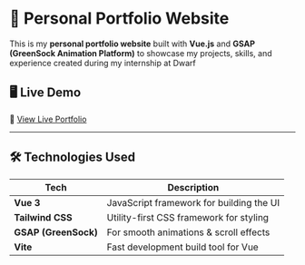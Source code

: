 # 🚀 Personal Portfolio Website

This is my **personal portfolio website** built with **Vue.js** and **GSAP (GreenSock Animation Platform)** to showcase my projects, skills, and experience created during my internship at Dwarf

## 🖥️ Live Demo
🔗 [View Live Portfolio]([https://emsc0001.github.io/portfolio](https://portfolio-xi-five-43.vercel.app/))

---

## 🛠️ Technologies Used

| Tech | Description |
|------|------------|
| **Vue 3** | JavaScript framework for building the UI |
| **Tailwind CSS** | Utility-first CSS framework for styling |
| **GSAP (GreenSock)** | For smooth animations & scroll effects |
| **Vite** | Fast development build tool for Vue |
